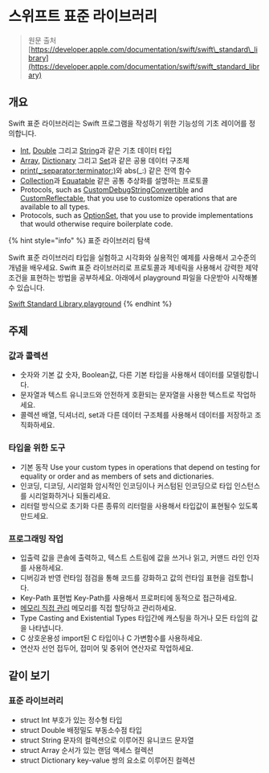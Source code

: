 # 스위프트 표준 라이브러리

> 원문 출처  
> [https://developer.apple.com/documentation/swift/swift\_standard\_library](https://developer.apple.com/documentation/swift/swift_standard_library)

## 개요

Swift 표준 라이브러리는 Swift 프로그램을 작성하기 위한 기능성의 기초 레이어를 정의합니다.

* [Int](../../../etc/not-found.md), [Double](../../../etc/not-found.md) 그리고 [String](../../../etc/not-found.md)과 같은 기초 데이터 타입
* [Array](../../../etc/not-found.md), [Dictionary](../../../etc/not-found.md) 그리고 [Set](../../../etc/not-found.md)과 같은 공용 데이터 구조체
* [print\(\_:separator:terminator:\)](../../../etc/not-found.md)와 abs\(\_:\) 같은 전역 함수
* [Collection](../../../etc/not-found.md)과 [Equatable](../../../etc/not-found.md) 같은 공통 추상화를 설명하는 프로토콜
* Protocols, such as [CustomDebugStringConvertible](../../../etc/not-found.md) and [CustomReflectable](../../../etc/not-found.md), that you use to customize operations that are available to all types.
* Protocols, such as [OptionSet](../../../etc/not-found.md), that you use to provide implementations that would otherwise require boilerplate code.

{% hint style="info" %}
표준 라이브러리 탐색

Swift 표준 라이브러리 타입을 실험하고 시각화와 실용적인 예제를 사용해서 고수준의 개념을 배우세요. Swift 표준 라이브러리로 프로토콜과 제네릭을 사용해서 강력한 제약조건을 표현하는 방법을 공부하세요. 아래에서 playground 파일을 다운받아 시작해볼 수 있습니다.

[Swift Standard Library.playground](https://developer.apple.com/sample-code/swift/downloads/standard-library.zip)
{% endhint %}

## 주제

### 값과 콜렉션

* 숫자와 기본 값 숫자, Boolean값, 다른 기본 타입을 사용해서 데이터를 모델링합니다.
* 문자열과 텍스트   유니코드와 안전하게 호환되는 문자열을 사용한 텍스트로 작업하세요.
* 콜렉션 배열, 딕셔너리, set과 다른 데이터 구조체를 사용해서 데이터를 저장하고 조직화하세요.

### 타입을 위한 도구

* 기본 동작 Use your custom types in operations that depend on testing for equality or order and as members of sets and dictionaries.
* 인코딩, 디코딩, 시리얼화 암시적인 인코딩이나 커스텀된 인코딩으로 타입 인스턴스를 시리얼화하거나 되돌리세요.
* 리터럴 방식으로 초기화 다른 종류의 리터럴을 사용해서 타입값이 표현될수 있도록 만드세요.

### 프로그래밍 작업

* 입출력 값을 콘솔에 출력하고, 텍스트 스트림에 값을 쓰거나 읽고, 커맨드 라인 인자를 사용하세요.
* 디버깅과 반영 런타임 점검을 통해 코드를 강화하고 값의 런타임 표현을 검토합니다.
* Key-Path 표현법 Key-Path를 사용해서 프로퍼티에 동적으로 접근하세요.
* [메모리 직접 관리](manual-memory-management/) 메모리를 직접 할당하고 관리하세요.
* Type Casting and Existential Types 타입간에 캐스팅을 하거나 모든 타입의 값을 나타냅니다.
* C 상호운용성 import된 C 타입이나 C 가변함수를 사용하세요.
* 연산자 선언 접두어, 접미어 및 중위어 연산자로 작업하세요.

## 같이 보기

### 표준 라이브러리

* struct Int 부호가 있는 정수형 타입
* struct Double 배정밀도 부동소수점 타입
* struct String 문자의 컬렉션으로 이루어진 유니코드 문자열
* struct Array 순서가 있는 랜덤 액세스 컬렉션
* struct Dictionary key-value 쌍의 요소로 이루어진 컬렉션


